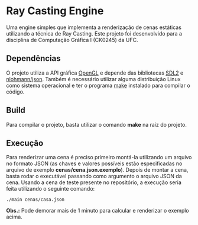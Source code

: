 # Ray Casting Engine

Uma engine simples que implementa a renderização de cenas estáticas utilizando a técnica de Ray Casting.
Este projeto foi desenvolvido para a disciplina de Computação Gráfica I (CK0245) da UFC.

## Dependências

O projeto utiliza a API gráfica [OpenGL](https://www.opengl.org/) e depende das bibliotecas [SDL2](https://github.com/libsdl-org/SDL) e [nlohmann/json](https://github.com/nlohmann/json). Também é necessário utilizar alguma distribuição Linux como sistema operacional e ter o programa [make](https://www.gnu.org/software/make/) instalado para compilar o código.
## Build

Para compilar o projeto, basta utilizar o comando **make** na raíz do projeto.

## Execução

Para renderizar uma cena é preciso primeiro montá-la utilizando um arquivo no formato JSON (as chaves e valores possíveis estão especificadas no arquivo de exemplo **cenas/cena.json.exemplo**).
Depois de montar a cena, basta rodar o executável passando como argumento o arquivo JSON da cena. Usando a cena de teste presente no repositório, a execução seria feita utilizando o seguinte comando:
```console
./main cenas/casa.json
```
**Obs.:** Pode demorar mais de 1 minuto para calcular e renderizar o exemplo acima.